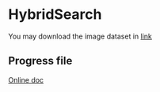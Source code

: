 # HybridSearch

You may download the image dataset in [link](https://www.kaggle.com/datasets/adityajn105/flickr8k)
## Progress file
[Online doc](https://bytedancecampus1.feishu.cn/base/W69kbYqMuackQ5s9ioGcrKyhnEf)
